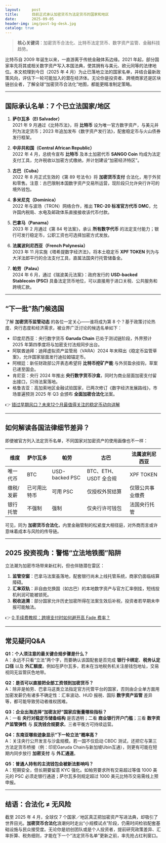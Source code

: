 ```yaml
---
layout:     post
title:      目前正式承认加密货币为法定货币的国家和地区
date:       2025-09-05
header-img: img/post-bg-desk.jpg
catalog: true
---
```


> **核心关键词**：加密货币合法化、比特币法定货币、数字资产监管、金融科技趋势。

比特币自 2009 年诞生以来，一直游离于传统金融体系边缘。2021 年起，部分国家率先将其或相关数字资产写入本国法典，使其拥有与美元、欧元同等的法律地位。本文梳理到今日（2025 年 4 月）为止已落地立法的国家名单，并结合最新政策风向，评估下一轮可能加入的潜在经济体。无论你是投资者、跨境商家还是区块链创业者，了解全球“加密货币合法化”地图，都能更精准制定策略。

---

## 国际承认名单：7 个已立法国家/地区

1. **萨尔瓦多（El Salvador）**  
   2021 年 9 月通过《比特币法》，将 **比特币** 设为唯一官方数字资产，与美元并列为法定货币；2023 年追加发布《数字资产发行法》，配套稳定币与火山债券发行框架。

2. **中非共和国（Central African Republic）**  
   2022 年 4 月，总统令宣布 **比特币** 及本土加密代币 **SANGO Coin** 均成为法定支付工具，允许税收以加密方式缴纳，并计划建设“加密经济特区”。

3. **古巴（Cuba）**  
   2022 年 8 月正式生效的《第 89 号法令》将 **加密货币支付** 合法化，用于外贸和零售。注意：古巴限制本国数字资产交易所运营，现阶段只允许央行许可的境外钱包。

4. **多米尼克（Dominica）**  
   2022 年与波场（TRON）网络合作，推出 **TRC-20 标准官方代币 DMC**，允许国内税局、水电及邮政体系直接接收该代币付款。

5. **巴拿马（Panama）**  
   2023 年 2 月通过《第 84 号法案》，承认 **所有数字代币** 的法定支付能力；银行可发行稳定币，公职工资也可选择加密方式发放。

6. **法属波利尼西亚（French Polynesia）**  
   2023 年 11 月实施《塔希提数字经济法》，将本土稳定币 **XPF TOKEN** 列为与大洋法郎平行的合法支付工具，直属法国央行托管储备金。

7. **帕劳（Palau）**  
   2024 年 6 月，通过《瑞波美元法案》：政府发行的 **USD-backed Stablecoin (PSC)** 具备法定货币地位，可以直接用于进口关税、公共服务和跨境汇款。

---

## “下一批”热门候选国

了解 **加密货币监管动态** 的各位一定关心——谁将成为第 8 个？基于政策讨论热度、央行态度和经济需求，被业界广泛讨论的候选名单如下：

- 印度尼西亚：央行数字货币 **Garuda Chain** 已处于测试链阶段，外界预计 2025 年第四季度将与加密支付法规同步出台。  
- 阿联酋迪拜：迪拜虚拟资产监管局（VARA）2024 年末释出《稳定币监管草案》，允许国家层面发行迪拉姆锚定币。  
- 阿根廷：新任财政部公开表态希望将 **比特币挖矿产能** 与外贸盈余挂钩，草案已递至国会。  
- 肯尼亚：央行 2024 年推出 **央行数字货币沙盒**，同时为商业层面加密支付留出接口，只待法案落地。  
- 格鲁吉亚：高加索地区金融试验国家，已两次修订《数字经济发展路线》，市场普遍预测 2025 年 Q3 会颁布 **全面加密合法化**法案。

👉 [错过早期风口？未来12个月最值得关注的稳定币动向详解](https://okxdog.com/)

---

## 如何解读各国法律细节差异？

即便被官方列入法定货币名单，不同国家对加密资产的使用画像也不一样：

| 维度 | 萨尔瓦多 | 帕劳 | 古巴 | 法属波利尼西亚 |
| --- | --- | --- | --- | --- |
| 唯一代币 | BTC | USD-backed PSC | BTC、ETH、USDT 全合规 | XPF TOKEN |
| 缴税/发薪 | 已可用比特币 | 可用 PSC | 仅授权外贸结算 | 仅限公共事业缴费 |
| 银行托管 | 不强制 | 强制 | 仅央行许可钱包 | 法国央行托管 |

可见，同为 **加密货币合法化**，内里金融管制的松紧度大相径庭，对外商而言或许意味着成本与风险的传导链。

---

## 2025 投资视角：警惕“立法地铁图”陷阱

立法潮为加密市场带来新红利，但也伴随潜在雷区：

1. **监管空窗**：巴拿马法案虽落地，配套银行尚未上线托管系统，商家仍面临结算障碍。  
2. **汇率双轨**：非自由兑换国（如古巴）的本地数字资产与官方汇率倒挂，短线投机利润可能被锁死。  
3. **税收追溯**：部分国家允许历史加密所得在法案生效后补税，投资者若早期未申报可能触法。

👉 [0 手续费教程：跨境支付时如何避开高 Fade 费率？](https://okxdog.com/)

---

## 常见疑问Q&A

**Q1：个人须注意的最关键合规步骤是什么？**  
A：永远不只看“立法”两个字，而要确认该国配套是否完成 **银行卡绑定**、**税务认定口径** 以及 **外汇额度**。例如在萨尔瓦多，若未在当地税务机关注册钱包地址，交易视同无监管灰色地带。

**Q2：是否可以直接把全部工资领到加密货币？**  
A：除非是帕劳、巴拿马这类立法指定官方托管平台的国家，否则由企业单方面用加密发薪仍有诸多不确定性：汇率波动、HUD 报税、国际 **数字资产监管** 差异等，都可能导致劳动者维权困难。

**Q3：企业出海选择“加密友好”国家应衡量哪些指标？**  
A：一看 **央行对稳定币储备结构** 是否透明；二看 **商业银行开户门槛**；三看 **数字资产监管弹性** 与 **反洗钱合规要求**。三者平衡方可持续运营。

**Q4：东南亚哪些迹象显示“下一轮立法”概率高？**  
A：关注央行公开发言与沙盒规模。若一国不仅启动 CBDC 测试，还把它与第三方法定货币桥接（例：印尼Garuda Chain与新加坡Ubin互通），则更有可能在短期内同步放行 **加密支付** 与 **外汇通道**。

**Q5：普通人持有的主流钱包会被新法影响吗？**  
A：短期安全，但长期要留意 KYC 强化。如帕劳要求所有交易超过等值 1000 美元的 PSC 必须走银行通道；萨尔瓦多则规定超过 1000 美元比特币交易需线上预申报。

---

## 结语：合法化 ≠ 无风险

截至 2025 年 4 月，全球仅 7 个国家／地区真正把加密资产写进法典，却吸引了世界目光。**加密货币合法化**浪潮何时走出“小规模试点”阶段，仍需时间检验配套基础设施与民众接受度。无论你是初创团队或是个人投资者，提前研究政策差异、汇率折算、税务细则，才能在下一个“法定货币名单”更新之前，率先抢占红利窗口。